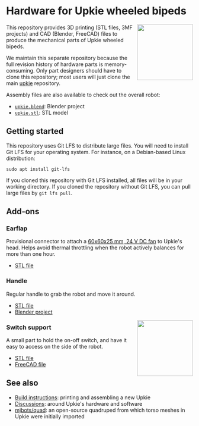 # Hardware for Upkie wheeled bipeds

<img align="right" height="150" src="https://github.com/user-attachments/assets/c4875d4b-3a93-4938-8836-7221ded15141">

This repository provides 3D printing (STL files, 3MF projects) and CAD (Blender, FreeCAD) files to produce the mechanical parts of Upkie wheeled bipeds.

We maintain this separate repository because the full revision history of hardware parts is memory-consuming. Only part designers should have to clone this repository; most users will just clone the main [upkie](https://github.com/upkie/upkie) repository.

Assembly files are also available to check out the overall robot:

- [`upkie.blend`](upkie.blend): Blender project
- [`upkie.stl`](upkie.stl): STL model

## Getting started

This repository uses Git LFS to distribute large files. You will need to install Git LFS for your operating system. For instance, on a Debian-based Linux distribution:

```console
sudo apt install git-lfs
```

If you cloned this repository with Git LFS installed, all files will be in your working directory. If you cloned the repository without Git LFS, you can pull large files by `git lfs pull`.

## Add-ons

### Earflap

Provisional connector to attach a [60x60x25 mm, 24 V DC fan](https://www.amazon.fr/Ventilateur-60x60x25mm-22dBA-Sunon-MF60252V21000UA99/dp/B07ZBSBP33/) to Upkie's head. Helps avoid thermal throttling when the robot actively balances for more than one hour.

* [STL file](add-ons/earflap/earflap.stl)

### Handle

Regular handle to grab the robot and move it around.

* [STL file](add-ons/handle/handle.stl)
* [Blender project](add-ons/handle/handle.blend)

<img align="right" src="https://github.com/upkie/upkie_parts/assets/1189580/0c6855b4-e5e8-41a2-86e3-0561b63a771f" height="150">

### Switch support

A small part to hold the on-off switch, and have it easy to access on the side of the robot.

* [STL file](add-ons/switch_support/switch_support.stl)
* [FreeCAD file](add-ons/switch_support/switch_support.FCStd)

## See also

- [Build instructions](https://github.com/upkie/upkie/wiki): printing and assembling a new Upkie
- [Discussions](https://github.com/upkie/upkie/discussions): around Upkie's hardware and software
- [mjbots/quad](https://github.com/mjbots/quad/tree/main/hw/chassis/3dprint): an open-source quadruped from which torso meshes in Upkie were initially imported
